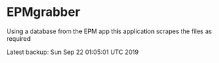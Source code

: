 # EPMgrabber
Using a database from the EPM app this application scrapes the files as required


Latest backup: Sun Sep 22 01:05:01 UTC 2019
